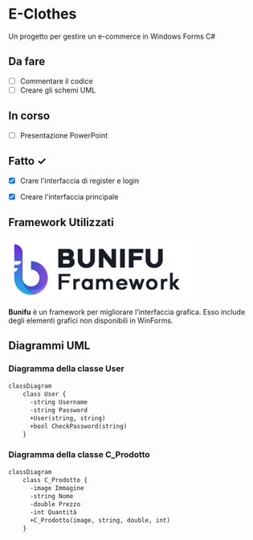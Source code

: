 # E-Clothes
Un progetto per gestire un e-commerce in Windows Forms C#

## Da fare
- [ ] Commentare il codice
- [ ] Creare gli schemi UML

## In corso
- [ ] Presentazione PowerPoint

## Fatto ✓
- [x] Crare l'interfaccia di register e login
- [x] Creare l'interfaccia principale


## Framework Utilizzati

![Bunifu Framework](https://github.com/0xBerard/E-Commerce-Volterra/blob/main/bunifu.png)

**Bunifu** è un framework per migliorare l'interfaccia grafica. Esso include degli elementi grafici non disponibili in WinForms.


## Diagrammi UML

### Diagramma della classe User
```mermaid
classDiagram
    class User {
      -string Username
      -string Password
      +User(string, string)
      +bool CheckPassword(string)
    }
```
### Diagramma della classe C_Prodotto
```mermaid
classDiagram
    class C_Prodotto {
      -image Immagine
      -string Nome
      -double Prezzo
      -int Quantità
      +C_Prodotto(image, string, double, int)
    }
```
